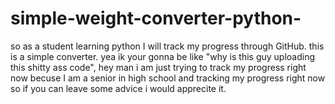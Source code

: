 # simple-weight-converter-python-
so as a student learning python I will track my progress through GitHub. this is a simple converter.
yea ik your gonna be like "why is this guy uploading this shitty ass code", hey man i am just trying to track my progress right now becuse I am a senior in high school
and tracking my progress right now
so if you can leave some advice i would apprecite it. 
